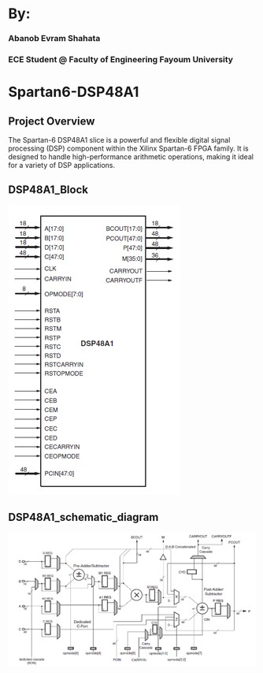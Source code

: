 # By:
### Abanob Evram Shahata
### ECE Student @ Faculty of Engineering Fayoum University

# Spartan6-DSP48A1
## Project Overview
The Spartan-6 DSP48A1 slice is a powerful and flexible digital signal processing (DSP) component within the Xilinx Spartan-6 FPGA family. It is designed to handle high-performance arithmetic operations, making it ideal for a variety of DSP applications.

## DSP48A1_Block
![DSP48A1_Block](images/DSP48A1_Block.png)

## DSP48A1_schematic_diagram
![DSP48A1_schematic_diagram](images/DSP48A1_schematic_diagram.png)
